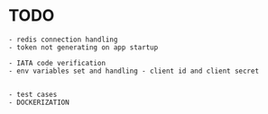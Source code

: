 



# TODO

    - redis connection handling
    - token not generating on app startup

    - IATA code verification
    - env variables set and handling - client id and client secret
    
 
    - test cases
    - DOCKERIZATION